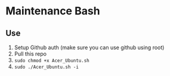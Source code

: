 # Maintenance Bash

## Use

1. Setup Github auth (make sure you can use github using root)
2. Pull this repo
3. `sudo chmod +x Acer_Ubuntu.sh`
4. `sudo ./Acer_Ubuntu.sh -i`
 
